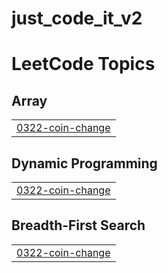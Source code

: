 # just_code_it_v2
<!---LeetCode Topics Start-->
# LeetCode Topics
## Array
|  |
| ------- |
| [0322-coin-change](https://github.com/cristobalza/just_code_it_v2/tree/master/0322-coin-change) |
## Dynamic Programming
|  |
| ------- |
| [0322-coin-change](https://github.com/cristobalza/just_code_it_v2/tree/master/0322-coin-change) |
## Breadth-First Search
|  |
| ------- |
| [0322-coin-change](https://github.com/cristobalza/just_code_it_v2/tree/master/0322-coin-change) |
<!---LeetCode Topics End-->